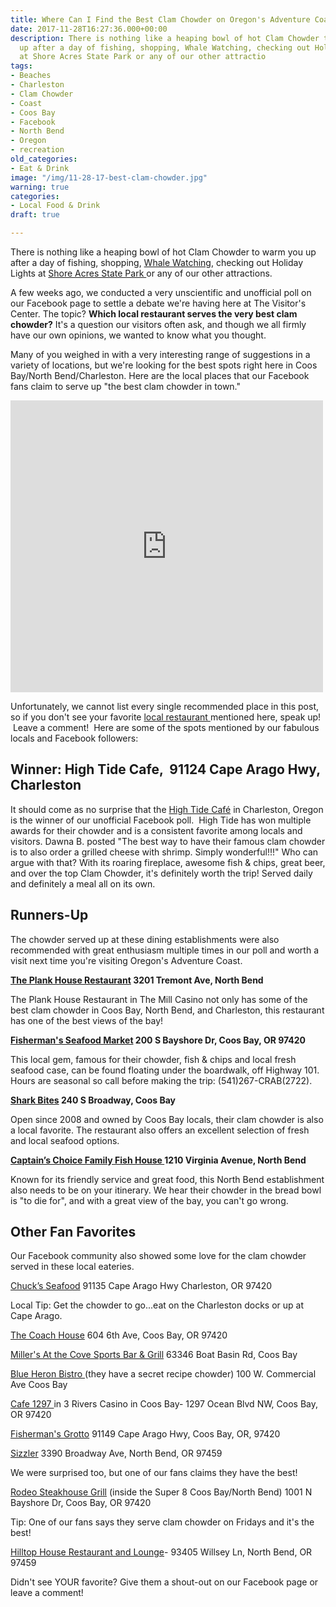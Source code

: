 ```yaml
---
title: Where Can I Find the Best Clam Chowder on Oregon's Adventure Coast?
date: 2017-11-28T16:27:36.000+00:00
description: There is nothing like a heaping bowl of hot Clam Chowder to warm you
  up after a day of fishing, shopping, Whale Watching, checking out Holiday Lights
  at Shore Acres State Park or any of our other attractio
tags:
- Beaches
- Charleston
- Clam Chowder
- Coast
- Coos Bay
- Facebook
- North Bend
- Oregon
- recreation
old_categories:
- Eat & Drink
image: "/img/11-28-17-best-clam-chowder.jpg"
warning: true
categories:
- Local Food & Drink
draft: true

---
```

There is nothing like a heaping bowl of hot Clam Chowder to warm you up after a day of fishing, shopping, <a href="http://oregonsadventurecoast.com/listings/whale-watching-week-at-cape-arago/" target="_blank" rel="noopener noreferrer">Whale Watching</a>, checking out Holiday Lights at <a href="http://oregonstateparks.org/index.cfm?do=parkPage.dsp_parkPage&amp;parkId=68" target="_blank" rel="noopener noreferrer">Shore Acres State Park </a>or any of our other attractions.



A few weeks ago, we conducted a very unscientific and unofficial poll on our Facebook page to settle a debate we're having here at The Visitor's Center. The topic? <strong>Which local restaurant serves the very best clam chowder?</strong> It's a question our visitors often ask, and though we all firmly have our own opinions, we wanted to know what you thought.



Many of you weighed in with a very interesting range of suggestions in a variety of locations, but we're looking for the best spots right here in Coos Bay/North Bend/Charleston. Here are the local places that our Facebook fans claim to serve up "the best clam chowder in town."



<iframe style="border: none; overflow: hidden;" src="https://www.facebook.com/plugins/post.php?href=https%3A%2F%2Fwww.facebook.com%2FOregonsAdventureCoast%2Fphotos%2Fa.207518371691.133140.82265516691%2F10155823630636692%2F%3Ftype%3D3&amp;width=500" width="500" height="467" frameborder="0" scrolling="no"></iframe>



Unfortunately, we cannot list every single recommended place in this post, so if you don't see your favorite <a href="http://www.oregonsadventurecoast.com/eat-drink/" target="_blank" rel="noopener noreferrer">local restaurant </a>mentioned here, speak up!  Leave a comment!  Here are some of the spots mentioned by our fabulous locals and Facebook followers:

<h2>Winner: High Tide Cafe,  91124 Cape Arago Hwy, Charleston</h2>

It should come as no surprise that the <a href="http://hightidecafeoregon.com/" target="_blank" rel="noopener noreferrer">High Tide Café</a> in Charleston, Oregon is the winner of our unofficial Facebook poll.  High Tide has won multiple awards for their chowder and is a consistent favorite among locals and visitors. Dawna B. posted "The best way to have their famous clam chowder is to also order a grilled cheese with shrimp. Simply wonderful!!!" Who can argue with that? With its roaring fireplace, awesome fish &amp; chips, great beer, and over the top Clam Chowder, it's definitely worth the trip! Served daily and definitely a meal all on its own.



<h2>Runners-Up</h2>

The chowder served up at these dining establishments were also recommended with great enthusiasm multiple times in our poll and worth a visit next time you're visiting Oregon's Adventure Coast.



<b><a href="https://www.themillcasino.com/dining/plank-house/" target="_blank" rel="noopener noreferrer">The Plank House Restaurant</a> 3201 Tremont Ave, North Bend</b>

The Plank House Restaurant in The Mill Casino not only has some of the best clam chowder in Coos Bay, North Bend, and Charleston, this restaurant has one of the best views of the bay!



<b><a href="http://fishermensseafoodmarket.com/" target="_blank" rel="noopener noreferrer">Fisherman's Seafood Market</a> 200 S Bayshore Dr, Coos Bay, OR 97420</b>

This local gem, famous for their chowder, fish &amp; chips and local fresh seafood case, can be found floating under the boardwalk, off Highway 101. Hours are seasonal so call before making the trip: (541)267-CRAB(2722).



<strong><a href="http://www.sharkbites.cafe/" target="_blank" rel="noopener noreferrer">Shark Bites</a> 240 S Broadway, Coos Bay</strong>

Open since 2008 and owned by Coos Bay locals, their clam chowder is also a local favorite. The restaurant also offers an excellent selection of fresh and local seafood options.



<strong><a href="http://www.captainschoicefishhouse.com/" target="_blank" rel="noopener noreferrer">Captain’s Choice Family Fish House </a> 1210 Virginia Avenue, North Bend</strong>

Known for its friendly service and great food, this North Bend establishment also needs to be on your itinerary. We hear their chowder in the bread bowl is "to die for", and with a great view of the bay, you can't go wrong.

<h2><strong>Other Fan Favorites</strong></h2>

Our Facebook community also showed some love for the clam chowder served in these local eateries.



<a href="http://www.chucksseafood.com/">Chuck’s Seafood</a> 91135 Cape Arago Hwy Charleston, OR 97420

Local Tip: Get the chowder to go...eat on the Charleston docks or up at Cape Arago.



<a href="http://www.thecoachhousecoosbayor.com/">The Coach House</a> 604 6th Ave, Coos Bay, OR 97420



<a href="https://www.millersatthecove.rocks/" target="_blank" rel="noopener noreferrer">Miller's At the Cove Sports Bar &amp; Grill</a> 63346 Boat Basin Rd, Coos Bay



<a href="http://www.blueheronbistro.com/" target="_blank" rel="noopener noreferrer">Blue Heron Bistro </a>(they have a secret recipe chowder) 100 W. Commercial Ave Coos Bay



<a href="http://threeriverscasino.com/coos_bay_restaurant">Cafe 1297 </a>in 3 Rivers Casino in Coos Bay- 1297 Ocean Blvd NW, Coos Bay, OR 97420



<a href="http://www.fishermansgrottoinc.com/" target="_blank" rel="noopener noreferrer">Fisherman's Grotto</a> 91149 Cape Arago Hwy, Coos Bay, OR, 97420



<a href="http://www.sizzler.com/">Sizzler</a> <span class="_Xbe">3390 Broadway Ave, North Bend, OR 97459</span>

We were surprised too, but one of our fans claims they have the best!



<a href="https://www.rodeosteakhousegrill.com/">Rodeo Steakhouse Grill</a> (inside the Super 8 Coos Bay/North Bend) 1001 N Bayshore Dr, Coos Bay, OR 97420

Tip: One of our fans says they serve clam chowder on Fridays and it's the best!



<a href="http://hilltophouserestaurant.com/">Hilltop House Restaurant and Lounge</a>- 93405 Willsey Ln, North Bend, OR 97459



Didn't see YOUR favorite? Give them a shout-out on our Facebook page or leave a comment!



&nbsp;